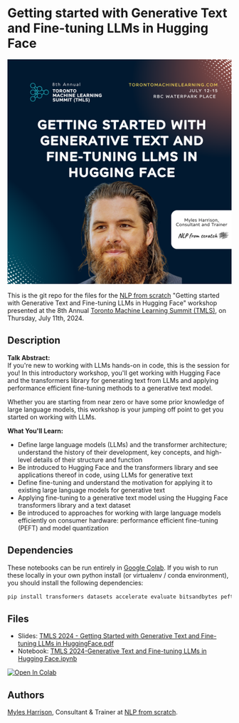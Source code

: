 # Getting started with Generative Text and Fine-tuning LLMs in Hugging Face

![img](./speaker_card.png)

This is the git repo for the files for the [NLP from scratch](https://www.nlpfromscratch.com) "Getting started with Generative Text and Fine-tuning LLMs in Hugging Face" workshop presented at the 8th Annual [Toronto Machine Learning Summit (TMLS)](https://www.torontomachinelearning.com/), on Thursday, July 11th, 2024.

## Description

**Talk Abstract:**  
If you're new to working with LLMs hands-on in code, this is the session for you! In this introductory workshop, you'll get working with Hugging Face and the transformers library for generating text from LLMs and applying performance efficient fine-tuning methods to a generative text model.

Whether you are starting from near zero or have some prior knowledge of large language models, this workshop is your jumping off point to get you started on working with LLMs.

**What You'll Learn:**  
- Define large language models (LLMs) and the transformer architecture; understand the history of their development, key concepts, and high-level details of their structure and function
- Be introduced to Hugging Face and the transformers library and see applications thereof in code, using LLMs for generative text
- Define fine-tuning and understand the motivation for applying it to existing large language models for generative text
- Applying fine-tuning to a generative text model using the Hugging Face transformers library and a text dataset
- Be introduced to approaches for working with large language models efficiently on consumer hardware: performance efficient fine-tuning (PEFT) and model quantization

## Dependencies

These notebooks can be run entirely in [Google Colab](https://colab.google/). If you wish to run these locally in your own python install (or virtualenv / conda environment),  you should install the following dependencies:
```bash
pip install transformers datasets accelerate evaluate bitsandbytes peft huggingface_hub
```

## Files
- Slides: [TMLS 2024 - Getting Started with Generative Text and Fine-tuning LLMs in HuggingFace.pdf](https://github.com/nlpfromscratch/workshops/blob/master/finetuning-TMLS-2024/TMLS%202024%20-%20Getting%20Started%20with%20Generative%20Text%20and%20Fine-tuning%20LLMs%20in%20HuggingFace.pdf)
- Notebook: [TMLS 2024-Generative Text and Fine-tuning LLMs in Hugging Face.ipynb](https://github.com/nlpfromscratch/workshops/blob/master/finetuning-TMLS-2024/TMLS%202024%20-%20Generative%20Text%20and%20Fine-tuning%20LLMs%20in%20Hugging%20Face.ipynb)
<a target="_blank" href="https://colab.research.google.com/github/nlpfromscratch/workshops/blob/master/finetuning-TMLS-2024/TMLS2024-GenerativeTextandFine-tuningLLMsinHuggingFace.ipynb">
  <img src="https://colab.research.google.com/assets/colab-badge.svg" alt="Open In Colab"/>
</a>

## Authors
[Myles Harrison](https://www.mylesharrison.com), Consultant & Trainer at [NLP from scratch](https://www.nlpfromscratch.com).
